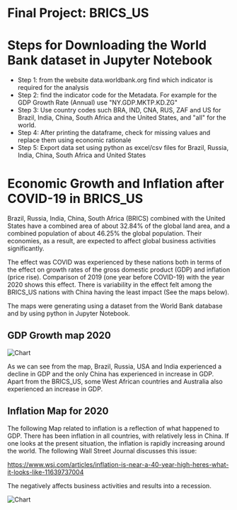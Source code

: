 # Final Project: BRICS_US

# Steps for Downloading the World Bank dataset in Jupyter Notebook

*   Step 1: from the website data.worldbank.org find which indicator is required for the analysis
*   Step 2: find the indicator code for the Metadata. For example for the GDP Growth Rate (Annual) use  "NY.GDP.MKTP.KD.ZG"
*   Step 3: Use country codes such BRA, IND, CNA, RUS, ZAF and US for Brazil, India, China, South Africa and the United States, and "all" for the world.
*   Step 4: After printing the dataframe, check for missing values and replace them using economic rationale
*   Step 5: Export data set using python as excel/csv files for Brazil, Russia, India, China, South Africa and United States




# Economic Growth and Inflation after COVID-19 in BRICS_US

Brazil, Russia, India, China, South Africa (BRICS) combined with the United States have a combined area of about 32.84% of the global land area, and  a combined population of about 46.25% the global population. Their economies, as a result, are expected to affect global business activities significantly.

The effect was COVID was experienced by these nations both in terms of the effect on growth rates of the gross domestic product (GDP) and inflation (price rise). Comparison of 2019 (one year before COVID-19) with the year 2020 shows this effect. There is variability in the effect felt among the BRICS_US nations with China having the least impact (See the maps below).

The maps were generating using a dataset from the World Bank database and by using python in Jupyter Notebook.

## GDP Growth map 2020
![Chart](https://i.imgur.com/8sx6Ogu.png)

As we can see from the map, Brazil, Russia, USA and India experienced a decline in GDP and the only China has experienced in increase in GDP. Apart from the BRICS_US, some West African countries and Australia also experienced an increase in GDP.

## Inflation Map for 2020

The following Map related to inflation is a reflection of what happened to GDP. There has been inflation in all countries, with relatively less in China. If one looks at the present situation, the inflation is rapidly increasing around the world. The following Wall Street Journal discusses this issue:

https://www.wsj.com/articles/inflation-is-near-a-40-year-high-heres-what-it-looks-like-11639737004

The negatively affects business activities and results into a recession.



![Chart](https://i.imgur.com/52w6vGC.png)
